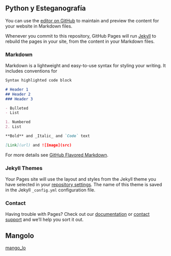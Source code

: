 ## Python y Esteganografía

You can use the [editor on GitHub](https://github.com/JuanPab3/Python_Audio_Esteganografia/edit/master/index.md) to maintain and preview the content for your website in Markdown files.

Whenever you commit to this repository, GitHub Pages will run [Jekyll](https://jekyllrb.com/) to rebuild the pages in your site, from the content in your Markdown files.

### Markdown

Markdown is a lightweight and easy-to-use syntax for styling your writing. It includes conventions for

```markdown
Syntax highlighted code block

# Header 1
## Header 2
### Header 3

- Bulleted
- List

1. Numbered
2. List

**Bold** and _Italic_ and `Code` text

[Link](url) and ![Image](src)
```

For more details see [GitHub Flavored Markdown](https://www.youtube.com/watch?v=e1IyzVyrLSU).

### Jekyll Themes

Your Pages site will use the layout and styles from the Jekyll theme you have selected in your [repository settings](https://github.com/JuanPab3/Python_Audio_Esteganografia/settings). The name of this theme is saved in the Jekyll `_config.yml` configuration file.

### Contact

Having trouble with Pages? Check out our [documentation](https://help.github.com/categories/github-pages-basics/) or [contact support](https://github.com/contact) and we’ll help you sort it out.

## Mangolo
[mango_lo](https://upload.wikimedia.org/wikipedia/commons/e/ee/Mango_and_cross_section_edit.jpg)
